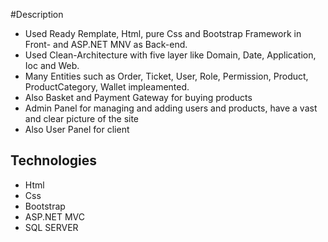 #Description

- Used Ready Remplate, Html, pure Css and Bootstrap Framework in Front- and ASP.NET MNV as Back-end.
- Used Clean-Architecture with five layer like Domain, Date, Application, Ioc and Web.
- Many Entities such as Order, Ticket, User, Role, Permission, Product, ProductCategory, Wallet impleamented.
- Also Basket and Payment Gateway for buying products
- Admin Panel for managing and adding users and products, have a vast and clear picture of the site 
- Also User Panel for client 

## Technologies

- Html
- Css
- Bootstrap
- ASP.NET MVC
- SQL SERVER
